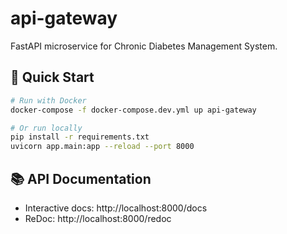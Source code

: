 # api-gateway

FastAPI microservice for Chronic Diabetes Management System.

## 🚀 Quick Start

```bash
# Run with Docker
docker-compose -f docker-compose.dev.yml up api-gateway

# Or run locally  
pip install -r requirements.txt
uvicorn app.main:app --reload --port 8000
```

## 📚 API Documentation

- Interactive docs: http://localhost:8000/docs
- ReDoc: http://localhost:8000/redoc
